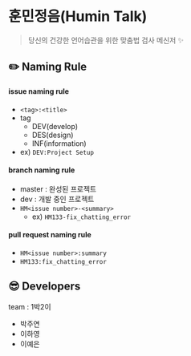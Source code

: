 # 훈민정음(Humin Talk)
> 당신의 건강한 언어습관을 위한 맞춤법 검사 메신저 :sparkles:

## :pencil2: Naming Rule
#### issue naming rule
* `<tag>:<title>`
* tag
  * DEV(develop)
  * DES(design)
  * INF(information)
* ex) `DEV:Project Setup`
#### branch naming rule
* master :  완성된 프로젝트
* dev : 개발 중인 프로젝트
* `HM<issue number>-<summary>`
  * ex) `HM133-fix_chatting_error`
#### pull request naming rule
* `HM<issue number>:summary`
* `HM133:fix_chatting_error`


## :sunglasses: Developers
team : 1박2이
* 박주연
* 이하영
* 이예은
